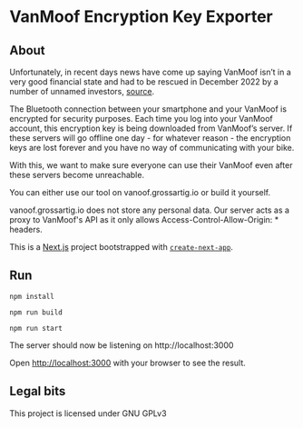 # VanMoof Encryption Key Exporter

## About

Unfortunately, in recent days news have come up saying VanMoof isn’t in a very good financial state and had to be rescued in December 2022 by a number of unnamed investors, [source](https://archive.ph/ivRfD).

The Bluetooth connection between your smartphone and your VanMoof is encrypted for security purposes. Each time you log into your VanMoof account, this encryption key is being downloaded from VanMoof’s server. If these servers will go offline one day - for whatever reason - the encryption keys are lost forever and you have no way of communicating with your bike.

With this, we want to make sure everyone can use their VanMoof even after these servers become unreachable.

You can either use our tool on vanoof.grossartig.io or build it yourself.

vanoof.grossartig.io does not store any personal data. Our server acts as a proxy to VanMoof's API as it only allows Access-Control-Allow-Origin: * headers.

This is a [Next.js](https://nextjs.org/) project bootstrapped with [`create-next-app`](https://github.com/vercel/next.js/tree/canary/packages/create-next-app).


## Run
```
npm install
```
```
npm run build
```
```
npm run start
```
The server should now be listening on http://localhost:3000

Open [http://localhost:3000](http://localhost:3000) with your browser to see the result.

## Legal bits
This project is licensed under GNU GPLv3